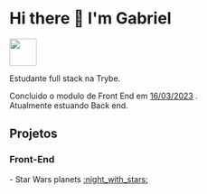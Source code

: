 <h1>Hi there 👋 I'm Gabriel</h1> 

<a href="https://www.linkedin.com/in/gabriel-pires-melo/">
  <img src ="https://unicons.iconscout.com/release/v4.0.0/svg/line/linkedin.svg" width="48px" height="48px"/>
  </a>

<p>Estudante full stack na Trybe.</p>
Concluido o modulo de Front End em <a href='https://www.credential.net/ac998488-6014-443d-82c7-729ef8c1c6a7'>16/03/2023</a> .<br/>
Atualmente estuando Back end.

<h2>Projetos</h2>
<h3>Front-End</h3>
<p>- Star Wars planets <a href='https://biel-igl.github.io/app-starwars'>:night_with_stars:</a></p>
<!--
**biel-igl/biel-igl** is a ✨ _special_ ✨ repository because its `README.md` (this file) appears on your GitHub profile.

Here are some ideas to get you started:

- 🔭 I’m currently working on ...
- 🌱 I’m currently learning ...
- 👯 I’m looking to collaborate on ...
- 🤔 I’m looking for help with ...
- 💬 Ask me about ...
- 📫 How to reach me: ...
- 😄 Pronouns: ...
- ⚡ Fun fact: ...
-->
